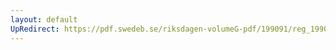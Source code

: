 ```yaml
---
layout: default
UpRedirect: https://pdf.swedeb.se/riksdagen-volumeG-pdf/199091/reg_199091/reg_199091_0213.pdf
---
```

